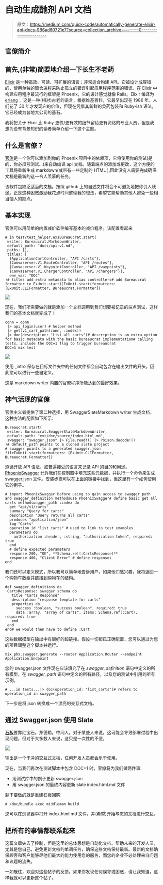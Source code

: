 # 自动生成酏剂 API 文档

> 原文：<https://medium.com/quick-code/automatically-generate-elixir-api-docs-986ad60721e7?source=collection_archive---------0----------------------->

## 官僚简介

## 首先,(非常)简要地介绍一下长生不老药

[Elixir](https://en.wikipedia.org/wiki/Elixir_(programming_language)) 是一种高效、可读、可扩展的语言；非常适合构建 API。它被设计成容错的，使用单独的筒仓进程来防止孤立的错误引起应用程序范围的错误。在 Elixir 中构建应用程序最流行的框架是 Phoenix，它的设计感觉就像 Rails。Elixir 编译为 [erlang](https://en.wikipedia.org/wiki/Erlang_(programming_language)) ，这是一种(相对)古老的语言，根据维基百科，它最早出现在 1986 年。人们花了 30 年才发现它的价值，但现在凭借其新鲜的灵药包装和 Ruby-ish 语法，它已经成为各地大公司的基石。

我将把关于 Elixir 比 Ruby 更快/更有效的细节留给更有资格的专业人员，但是我想为没有背景知识的读者简单介绍一下这个主题。

## 什么是官僚？

[官僚](https://github.com/api-hogs/bureaucrat)是一个你可以添加到你的 Phoenix 项目中的依赖项，它将使用你的测试(是的，你必须写测试…)来自动编译 api 文档。随着端点的添加或更改，这个方便的工具将重新生成 markdown(或带有一些定制的 HTML ),因此没有人需要完成确保文档是最新的这一令人羡慕的任务。

该软件包缺乏适当的文档，按照 github 上的自述文件将会不可避免地把你引入歧途。正是这种困惑激励我花点时间整理我的想法，希望它能帮助其他人避免一些相当恼人的缺点。

## 基本实现

官僚可以用简单的内置减价软件编写基本的减价程序。该配置看起来

```
# in test/test_helper.exsBureaucrat.start(
 writer: Bureaucrat.MarkdownWriter,
 default_path: "docs/api-v1.md",
 paths: [],
 titles: [
  {ApplicationCartController, "API /carts"},
  {Canvaserver.V1.RouteController, "API /routes"},  
  {Canvaserver.V1.WaypointController, "API /waypoints"},  
  {Canvaserver.V1.ChargerController, "API /chargers"}],
  env_var: "DOC"
)# titles add extra metadata to alias controllers# add Bureaucrat formatter to ExUnit.start()ExUnit.start(formatters: [ExUnit.CLIFormatter, Bureaucrat.Formatter])
```

![](img/82197e1125f6993e1da95bdebe536bbe.png)

现在，我们所需要做的就是添加一个文档调用到我们想要被记录的端点测试，这样我们的基本文档就完成了！

```
conn = conn
 |> api_login(user) # helper method
 |> get(v1_cart_path(conn, :index))
 |> doc(description: "List all carts")# description is an extra option for basic metadata with the basic bureaucrat implementation# calling tests, include the DOC=1 flag to trigger bureaucrat
DOC=1 mix test
```

![](img/615b944d5013716da1a156128e781a5b.png)

使用 _intro 保存在目标文件夹中的任何文件都会自动包含在输出文件的开头，因此您可以进行一些自定义。

这是 markdown writer 内置的官僚程序所能达到的最好效果。

## 神气活现的官僚

官僚主义者提供了第二种选择，用 SwaggerSlateMarkdown writer 生成文档。这种方法的配置如下所示:

```
Bureaucrat.start(
 writer: Bureaucrat.SwaggerSlateMarkdownWriter,
 default_path: "ext/doc/source/index.html.md",
 swagger: "swagger.json" |> File.read!() |> Poison.decode!()
)# default_path points to a cloned slate project
# swagger points to a generated swagger.json fileExUnit.start(formatters: [ExUnit.CLIFormatter, Bureaucrat.Formatter])
```

遵循开放 API 语法，或普遍接受的语言来记录 API 的目的和用途。 [PhoenixSwagger](https://github.com/xerions/phoenix_swagger) 允许我们在控制器中填充这些元数据，并执行一个命令来生成 swagger.json 文件。安装步骤可以在上面的链接中找到，但这里有一个如何使用它的例子。

```
# import PhoenixSwagger before using to gain access to swagger_path and swagger_definition methodsuse PhoenixSwagger# define basic get all carts methodswagger_path :index do
  get "api/v1/carts"
  summary "Query for carts"
  description "Query returns all carts"
  produces "application/json"
  tag "Carts"
  operation_id "list_carts" # used to link to test examples
  parameters do
    authorization :header, :string, "authorization token", required: true
  end
  # define expected parameters
  response 200, "OK", **Schema.ref(:CartsResponse)**
  response 400, "Client Error" # define responses
end
```

我们还可以定义模式，所以我可以简单地告诉用户，如果他们感兴趣，我将返回一个购物车数组并链接到购物车的结构。

```
def swagger_definitions do
 CartsResponse: swagger_schema do
   title "Carts Response"
   description "response template for carts"
   properties do
     success :boolean, "success boolean", required: true
     data :array, "array of carts", items: Schema.ref(:Cart), required: true
   end
 end
end# we would then have to define :Cart
```

这些数据模型在输出中有很好的超链接。假设一切都已正确配置，您可以通过为您的项目调整这个脚本并运行。

```
mix phx.swagger.generate --router Application.Router --endpoint Application.Endpoint
```

您的 swagger.json 文件现在应该填充了在 *swagger_definition* 语句中定义的所有模型，在 *swagger_path* 语句中定义的所有路径，以及您的测试中引用的所有示例。

```
# ...in tests...|> doc(operation_id: "list_carts")# refers to operation_id in swagger_path
```

下一步是将 json 转换成一个漂亮的交互式文档。

## 通过 Swagger.json 使用 Slate

[石板](https://github.com/lord/slate)要靠红宝石，邦德勒，中间人。对于某些人来说，这可能会导致部署过程中出现问题，但对于大多数人来说，这只是一次性的不便。

![](img/c5e8e3df4ad5eae26e74161a715b9383.png)

输出是一个干净的交互式文档，任何开发人员都会乐于使用。

现在，当我们再次在测试脚本中包含 DOC=1 时，官僚将为我们做两件事:

*   用测试库中的例子更新 swagger.json
*   用 swagger.json 的最终内容更新 slate index.html.md 文件

剩下要做的就是重建石板回购:

```
# /doc/bundle exec middleman build
```

您可以在浏览器中打开 index.html.md 文件，并(希望)开始与您的文档进行交互。

## 把所有的事情都联系起来

这篇文章失去了控制，但是这里的总体思想是自动化文档。帮助未来的开发人员，尤其是您自己，避免更新文档的单调任务，确保这些文档保持最新。最新的文档确保顾客和客户能够尽他们最大的能力使用您的服务，而您的企业不必处理来自问题和议题的流失。

一如既往，欢迎对这些帖子的反馈。如果你发现任何误导或困惑，请让我知道，这样我就可以更新这个帖子。